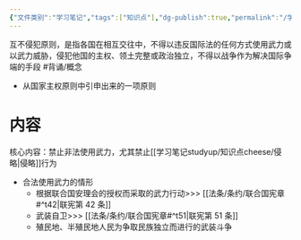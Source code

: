 ```yaml
---
{"文件类别":"学习笔记","tags":["知识点"],"dg-publish":true,"permalink":"/学习笔记studyup/知识点cheese/互不侵犯原则/","dgPassFrontmatter":true,"noteIcon":"","created":"2024-09-25T20:08:36.126+08:00","updated":"2024-09-30T11:27:29.369+08:00"}
---
```


互不侵犯原则，是指各国在相互交往中，不得以违反国际法的任何方式使用武力或以武力威胁，侵犯他国的主权、领土完整或政治独立，不得以战争作为解决国际争端的手段 #背诵/概念 
- 从国家主权原则中引申出来的一项原则
# 内容
核心内容：禁止非法使用武力，尤其禁止[[学习笔记studyup/知识点cheese/侵略\|侵略]]行为
- 合法使用武力的情形
	- 根据联合国安理会的授权而采取的武力行动>>> [[法条/条约/联合国宪章#^t42\|联宪第 42 条]]
	- 武装自卫>>> [[法条/条约/联合国宪章#^t51\|联宪第 51 条]]
	- 殖民地、半殖民地人民为争取民族独立而进行的武装斗争